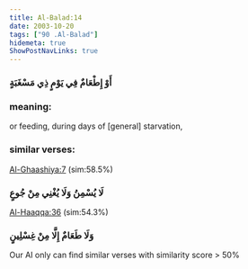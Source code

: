 ```yaml
---
title: Al-Balad:14
date: 2003-10-20
tags: ["90 .Al-Balad"]
hidemeta: true 
ShowPostNavLinks: true 
---
```

### أَوْ إِطْعَامٌ فِي يَوْمٍ ذِي مَسْغَبَةٍ
### meaning: 
or feeding, during days of [general] starvation,
### similar verses: 

[Al-Ghaashiya:7](/88/7) (sim:58.5%)

### لَا يُسْمِنُ وَلَا يُغْنِي مِنْ جُوعٍ

[Al-Haaqqa:36](/69/36) (sim:54.3%)

### وَلَا طَعَامٌ إِلَّا مِنْ غِسْلِينٍ

Our AI only can find similar verses with similarity score > 50% 


